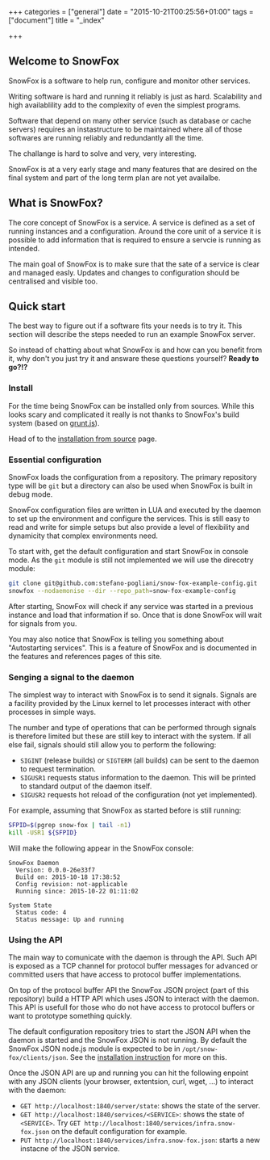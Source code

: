 +++
categories = ["general"]
date = "2015-10-21T00:25:56+01:00"
tags = ["document"]
title = "_index"

+++

Welcome to SnowFox
------------------
SnowFox is a software to help run, configure and monitor other services.

Writing software is hard and running it reliably is just as hard.
Scalability and high availablility add to the complexity of even the simplest
programs.

Software that depend on many other service (such as database or cache servers)
requires an instastructure to be maintained where all of those softwares
are running reliably and redundantly all the time.

The challange is hard to solve and very, very interesting.

  <div markdown class="alert alert-warning">
    SnowFox is at a very early stage and many features that are
    desired on the final system and part of the long term plan are
    not yet availalbe.
  </div>


## What is SnowFox?
The core concept of SnowFox is a service.
A service is defined as a set of running instances and a configuration.
Around the core unit of a service it is possible to add information that is
required to ensure a servcie is running as intended.

The main goal of SnowFox is to make sure that the sate of a service is clear
and managed easly.
Updates and changes to configuration should be centralised and visible too.


## Quick start
The best way to figure out if a software fits your needs is to try it.
This section will describe the steps needed to run an example SnowFox server.

So instead of chatting about what SnowFox is and how can you benefit from it,
why don't you just try it and answare these questions yourself?
**Ready to go?!?**


### Install
For the time being SnowFox can be installed only from sources.
While this looks scary and complicated it really is not thanks to
SnowFox's build system (based on [grunt.js](http://gruntjs.com/)).

Head of to the [installation from source](development/compile) page.


### Essential configuration
SnowFox loads the configuration from a repository.
The primary repository type will be `git` but a directory can also
be used when SnowFox is built in debug mode.

SnowFox configuration files are written in LUA and executed by the
daemon to set up the environment and configure the services.
This is still easy to read and write for simple setups but also provide a level
of flexibility and dynamicity that complex environments need.

To start with, get the default configuration and start SnowFox in console mode.
As the `git` module is still not implemented we will use the direcotry module:

```bash
git clone git@github.com:stefano-pogliani/snow-fox-example-config.git
snowfox --nodaemonise --dir --repo_path=snow-fox-example-config
```

After starting, SnowFox will check if any service was started in a previous
instance and load that information if so.
Once that is done SnowFox will wait for signals from you.

You may also notice that SnowFox is telling you something about
"Autostarting services".
This is a feature of SnowFox and is documented in the features
and references pages of this site.


### Senging a signal to the daemon
The simplest way to interact with SnowFox is to send it signals.
Signals are a facility provided by the Linux kernel to let processes interact
with other processes in simple ways.

The number and type of operations that can be performed through signals
is therefore limited but these are still key to interact with the system.
If all else fail, signals should still allow you to perform the following:

  * `SIGINT` (release builds) or `SIGTERM` (all builds) can be sent to the
    daemon to request termination.
  * `SIGUSR1` requests status information to the daemon.
    This will be printed to standard output of the daemon itself.
  * `SIGUSR2` requests hot reload of the configuration (not yet implemented).

For example, assuming that SnowFox as started before is still running:

```bash
SFPID=$(pgrep snow-fox | tail -n1)
kill -USR1 ${SFPID}
```

Will make the following appear in the SnowFox console:

```text
SnowFox Daemon
  Version: 0.0.0-26e33f7
  Build on: 2015-10-18 17:38:52
  Config revision: not-applicable
  Running since: 2015-10-22 01:11:02

System State
  Status code: 4
  Status message: Up and running
```


### Using the API
The main way to comunicate with the daemon is through the API.
Such API is exposed as a TCP channel for protocol buffer messages for advanced
or committed users that have access to protocol buffer implementations.

On top of the protocol buffer API the SnowFox JSON project (part of this
repository) build a HTTP API which uses JSON to interact with the daemon.
This API is usefull for those who do not have access to protocol buffers
or want to prototype something quickly.

The default configuration repository tries to start the JSON API when the
daemon is started and the SnowFox JSON is not running.
By default the SnowFox JSON node.js module is expected to be in
`/opt/snow-fox/clients/json`.
See the [installation instruction](install) for more on this.

Once the JSON API are up and running you can hit the following enpoint with
any JSON clients (your browser, extentsion, curl, wget, ...) to interact
with the daemon:

  * `GET http://localhost:1840/server/state`: shows the state of the server.
  * `GET http://localhost:1840/services/<SERVICE>`:
     shows the state of `<SERVICE>`.
     Try `GET http://localhost:1840/services/infra.snow-fox.json` on the
     default configuration for example.
  * `PUT http://localhost:1840/services/infra.snow-fox.json`:
    starts a new instacne of the JSON service.
